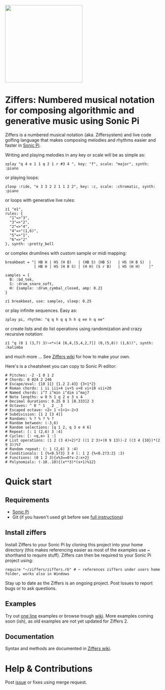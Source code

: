 <img src="https://github.com/amiika/ziffers/raw/ziffers2/ziffers.png" width=250, border=0, padding=0>

# Ziffers: Numbered musical notation for composing algorithmic and generative music using Sonic Pi
Ziffers is a numbered musical notation (aka. Ziffersystem) and live code golfing language that makes composing melodies and rhythms easier and faster in [Sonic Pi](https://sonic-pi.net/).

Writing and playing melodies in any key or scale will be as simple as:
```
zplay "q 4 e 1 1 q 2 1 r #3 4 ", key: "f", scale: "major", synth: :piano
```
or playing loops:
```
zloop :ride, "e 3 3 2 2 1 1 2 2", key: :c, scale: :chromatic, synth: :piano
```
or loops with generative live rules:
```
z1 "e1",
rules: {
  "1"=>"3",
  "3"=>"2",
  "2"=>"4",
  "4"=>"(1,6)",
  "5"=>"1",
  "6"=>"2"
}, synth: :pretty_bell
```
or complex drumlines with custom sample or midi mapping:
```
breakbeat = "| HB H | HS (H B)   | (HB S) (HB S)   | HS (H B S)  |
             | HB H | HS (H B S) | (H H) (S r B)   | HS (H H)    |"

samples = {
  B: :bd_tek,
  S: :drum_snare_soft,
  H: {sample: :drum_cymbal_closed, amp: 0.2}
}

z1 breakbeat, use: samples, sleep: 0.25
```
or play infinite sequences. Easy as:
```
zplay pi, rhythm: "q q h q q h h q ee h q ee"
```
or create lists and do list operations using randomization and crazy recursive notation:
```
z1 "q (0 1 (3,7) 3)~<*>(4 [6,4,[5,4,2,7]] (0,(5,8)) (1,6))", synth: :kalimba
```
and much more ... See [Ziffers wiki](https://github.com/amiika/ziffers/wiki) for how to make your own.

Here's is a cheatsheet you can copy to Sonic Pi editor:
```
# Pitches: -2 -1 0 1 2
# Chords: 0 024 2 246
# Escape/eval: {10 11} {1.2 2.43} {3+1*2}
# Roman chords: i ii iii+4 iv+5 v+8 vi+10 vii+20
# Named chords: i^7 i^min i^dim i^maj7
# Note lengths: w 0 h 1 q 2 e 3 s 4
# Decimal durations: 0.25 0 1 [0.333]2 3
# Octaves: ^ 0 ^ 1 _ 2 _ 3
# Escaped octave: <2> 1 <1>1<-2>3
# Subdivision: [1 2 [3 4]]
# Randoms: % ? % ? % ?
# Random between: (-3,6)
# Random selections: [q 1 2, q 3 e 4 6]
# Repeat: [: 1 (2,6) 3 :4]
# Cycles: [: <q,e> 1 :]
# List operations: (1 2 (3 4)+2)*2 ((1 2 3)+(0 9 13))-2 ((3 4 {10})*(2 9 3))%7
# Random repeat: (: 1 (2,6) 3 :4)
# Conditionals: 1 {%<0.5?3} 3 4 (: 1 2 {%<0.2?3:2} :3)
# Functions: (0 1 2 3){x%3==0?x-2:x+2}
# Polynomials: (-10..10){(x**3)*(x+1)%12}
```

# Quick start

## Requirements

- [Sonic Pi](https://sonic-pi.net/)
- Git (if you haven't used git before see [full instructions](https://github.com/amiika/ziffers/wiki/Install))

## Install ziffers

Install Ziffers to your Sonic Pi by cloning this project into your home directory (this makes referencing easier as most of the examples use ~ shorthand to require stuff). Ziffers can then be required to your Sonic Pi project using:

```
require "~/ziffers/ziffers.rb" # ~ references ziffers under users home folder, works also in Windows
```

Stay up to date as the Ziffers is an ongoing project. Post Issues to report bugs or to ask questions.

## Examples

Try out [one line](https://github.com/amiika/ziffers/blob/master/test/play_tests.rb) examples or browse trough [wiki](https://github.com/amiika/ziffers/wiki). More examples coming soon (ish), as old examples are not yet updated for Ziffers 2.

## Documentation

Syntax and methods are documented in [Ziffers wiki](https://github.com/amiika/ziffers/wiki).

# Help & Contributions

Post [issue](https://github.com/amiika/ziffers/issues) or fixes using merge request.
